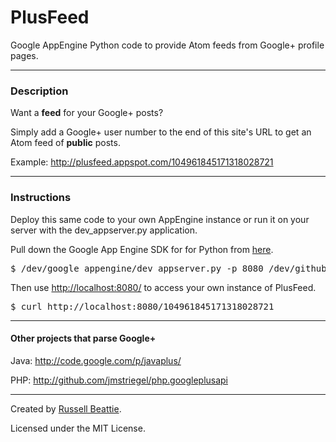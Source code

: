 # PlusFeed

Google AppEngine Python code to provide Atom feeds from Google+ profile pages.

***
### Description

Want a **feed** for your Google+ posts?

Simply add a Google+ user number to the end of this site's URL to get
an Atom feed of **public** posts.

Example: http://plusfeed.appspot.com/104961845171318028721

***
### Instructions

Deploy this same code to your own AppEngine instance or run it on your
server with the dev_appserver.py application.

Pull down the Google App Engine SDK for for Python from 
[here](http://code.google.com/appengine/downloads.html).

<pre>
$ /dev/google_appengine/dev_appserver.py -p 8080 /dev/github.com/plusfeed
</pre>

Then use [http://localhost:8080/](http://localhost:8080/) to access
your own instance of PlusFeed.

<pre>
$ curl http://localhost:8080/104961845171318028721
</pre>

***
#### Other projects that parse Google+

Java: http://code.google.com/p/javaplus/

PHP: http://github.com/jmstriegel/php.googleplusapi

***
Created by <a href="http://www.russellbeattie.com">Russell Beattie</a>.

Licensed under the MIT License.
